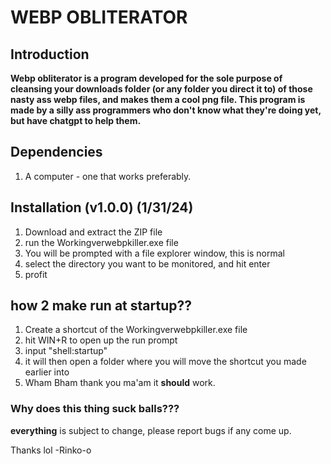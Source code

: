 # WEBP OBLITERATOR

## Introduction 

**Webp obliterator is a program developed for the sole purpose of cleansing your downloads folder (or any folder you direct it to) of those nasty ass webp files, and makes them a cool png file. This program is made by a silly ass programmers who don't know what they're doing yet, but have chatgpt to help them.**

## Dependencies

1. A computer - one that works preferably.

## Installation (v1.0.0) (1/31/24)

1. Download and extract the ZIP file
2. run the Workingverwebpkiller.exe file
3. You will be prompted with a file explorer window, this is normal
4. select the directory you want to be monitored, and hit enter
5. profit

## how 2 make run at startup??

1. Create a shortcut of the Workingverwebpkiller.exe file
2. hit WIN+R to open up the run prompt
3. input "shell:startup"
4. it will then open a folder where you will move the shortcut you made earlier into
5. Wham Bham thank you ma'am it **should** work.

### Why does this thing suck balls???

**everything** is subject to change, please report bugs if any come up. 

Thanks lol -Rinko-o
